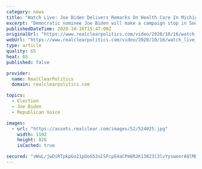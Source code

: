 ```yaml
---
category: news
title: "Watch Live: Joe Biden Delivers Remarks On Health Care In Michigan"
excerpt: "Democratic nominee Joe Biden will make a campaign stop in Southfield, Michigan on Friday afternoon to deliver remarks on expanding access to health care."
publishedDateTime: 2020-10-16T15:47:00Z
originalUrl: "https://www.realclearpolitics.com/video/2020/10/16/watch_live_biden_delivers_remarks_on_health_care_in_michigan.html"
webUrl: "https://www.realclearpolitics.com/video/2020/10/16/watch_live_biden_delivers_remarks_on_health_care_in_michigan.html"
type: article
quality: 65
heat: 65
published: false

provider:
  name: RealClearPolitics
  domain: realclearpolitics.com

topics:
  - Election
  - Joe Biden
  - Republican Voice

images:
  - url: "https://assets.realclear.com/images/52/524025.jpg"
    width: 1102
    height: 826
    isCached: true

secured: "vWuL/jwDiRTpkpGo21pOoG53sCSFcpE4aCPm6R2K13823l3lvYyswonrAQlMBbIpgtv23eRGh2QEHLB2RrAhn+XBh3a8TKd48+pCtNWAbuOMQU0UFr4TP9e33BFMIgQOCadVIKC1d/y6I+7LGPYw7COiZFjc3zFZiWBF0Jloc1Ff7Ek4INJ373XqK0+Erk/Xu2lGA3OVLC/fSn11MkjSTS+BxWDShO11A6ypwYYG+wiZJKRDY6SuLN7o8bcc5jyIg2abe4bpmw3BESGT6s9UnOxWayvPmbQx36e6Kd7KHpbHnWQO0/4Lo+9uPQxqxW6o2WwZkuiBCe3Pn848a+0A/u0iwrgaxVSKDdR3ZynvFeo=;b9NuEOvY7JJIGQeQT5/1NA=="
---
```


